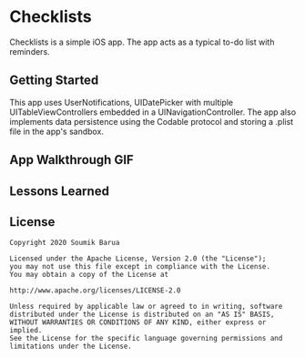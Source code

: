 # Checklists

Checklists is a simple iOS app. The app acts as a typical to-do list with reminders.

## Getting Started

This app uses UserNotifications, UIDatePicker with multiple UITableViewControllers embedded in a UINavigationController. The app also implements data persistence using the Codable protocol and storing a .plist file in the app's sandbox.

## App Walkthrough GIF

## Lessons Learned

## License

    Copyright 2020 Soumik Barua

    Licensed under the Apache License, Version 2.0 (the "License");
    you may not use this file except in compliance with the License.
    You may obtain a copy of the License at

    http://www.apache.org/licenses/LICENSE-2.0

    Unless required by applicable law or agreed to in writing, software
    distributed under the License is distributed on an "AS IS" BASIS,
    WITHOUT WARRANTIES OR CONDITIONS OF ANY KIND, either express or implied.
    See the License for the specific language governing permissions and
    limitations under the License.
